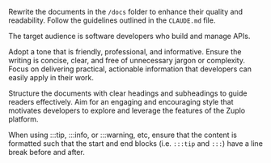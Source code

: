 Rewrite the documents in the `/docs` folder to enhance their quality and
readability. Follow the guidelines outlined in the `CLAUDE.md` file.

The target audience is software developers who build and manage APIs.

Adopt a tone that is friendly, professional, and informative. Ensure the writing
is concise, clear, and free of unnecessary jargon or complexity. Focus on
delivering practical, actionable information that developers can easily apply in
their work.

Structure the documents with clear headings and subheadings to guide readers
effectively. Aim for an engaging and encouraging style that motivates developers
to explore and leverage the features of the Zuplo platform.

When using :::tip, :::info, or :::warning, etc, ensure that the content is
formatted such that the start and end blocks (i.e. `:::tip` and `:::`) have a
line break before and after.
